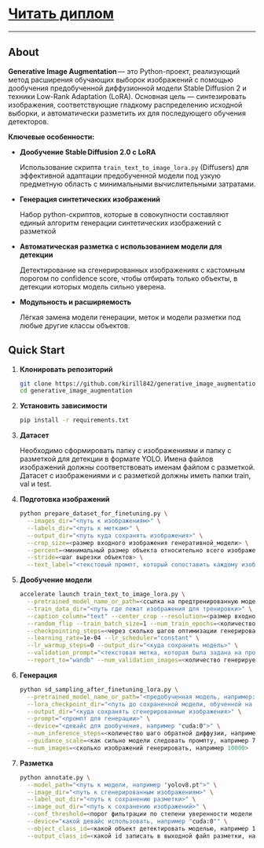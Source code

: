 # [Читать диплом](https://www.dropbox.com/scl/fi/8fvhxu0z3e09av9e7o2uz/2025-110508-_2.pdf?rlkey=9ukrmp6q3okqfvnuqkjqosctj&st=7fkuwf6z&dl=0) 

---

## About

**Generative Image Augmentation** — это Python-проект, реализующий метод расширения обучающих выборок изображений с помощью дообучения предобученной диффузионной модели Stable Diffusion 2 и техники Low-Rank Adaptation (LoRA). Основная цель — синтезировать изображения, соответствующие гладкому распределению исходной выборки, и автоматически разметить их для последующего обучения детекторов.

**Ключевые особенности:**

* **Дообучение Stable Diffusion 2.0 с LoRA**
  
  Использование скрипта `train_text_to_image_lora.py` (Diffusers) для эффективной адаптации предобученной модели под узкую предметную область с минимальными вычислительными затратами.
  
* **Генерация синтетических изображений**
  
  Набор python-скриптов, которые в совокупности составляют единый алгоритм генерации синтетических изображений с разметкой
  
* **Автоматическая разметка с использованием модели для детекции**
  
  Детектирование на сгенерированных изображениях с кастомным порогом по confidence score, чтобы отбирать только объекты, в детекции которых модель сильно уверена.
  
* **Модульность и расширяемость**
  
  Лёгкая замена модели генерации, меток и модели разметки под любые другие классы объектов.

## Quick Start

1. **Клонировать репозиторий**

   ```bash
   git clone https://github.com/kirill842/generative_image_augmentation.git
   cd generative_image_augmentation
   ```

2. **Установить зависимости**

   ```bash
   pip install -r requirements.txt
   ```

3. **Датасет**

   Необходимо сформировать папку с изображениями и папку с разметкой для детекции в формате YOLO. Имена файлов изображений должны соответствовать именам файлом с разметкой. Датасет с изображениями и с разметкой должны иметь папки train, val и test.

4. **Подготовка изображений**

   ```bash
   python prepare_dataset_for_finetuning.py \
     --images_dir="<путь к изображениям>" \
     --labels_dir="<путь к меткам>" \
     --output_dir="<путь куда сохранять изображения>" \
     --crop_size=<размер входного изображения генеративной_модели> \
     --percent=<минимальный размер объекта относительно всего изображения, которую должен занимать объект чтобы изображение было сохранено> \
     --stride=<шаг вырезки объектов> \
     --text_label="<текстовый промпт, который сопоставить каждому изображению>"
   ```

3. **Дообучение модели**

   ```bash
   accelerate launch train_text_to_image_lora.py \
     --pretrained_model_name_or_path=<ссылка на предтренированную модель, например "stabilityai/stable-diffusion-2"> \
     --train_data_dir="<путь где лежат изображения для тренировки>" \
     --caption_column="text" --center_crop --resolution=<размер входного изображения генеративной модели> \
     --random_flip --train_batch_size=1 --num_train_epochs=<количество эпох тренировки> \
     --checkpointing_steps=<через сколько шагов оптимизации генерировать валидационную выборку> \
     --learning_rate=1e-04 --lr_scheduler="constant" \
     --lr_warmup_steps=0 --output_dir="<куда сохранить модель>" \
     --validation_prompt="<текстовая метка, которая была задана на прошлом шаге каждому изображению>" \
     --report_to="wandb" --num_validation_images=<количество генерируемых изображений для валидации>
   ```

4. **Генерация**

   ```bash
   python sd_sampling_after_finetuning_lora.py \
     --pretrained_model_name_or_path="<предобученная модель, например: "stabilityai/stable-diffusion-2">" \
     --lora_checkpoint_dir="<путь до сохраненной модели, обученной на прошлом шаге>" \
     --output_dir="<куда сохранять сгенерированные изображения>" \
     --prompt="<промпт для генерации>" \
     --device="<девайс для дообучения, например "cuda:0">" \
     --num_inference_steps=<количество шаго обратной диффузии, например 30> \
     --guidance_scale=<как сильно модели следовать промпту, например 7.5> \
     --num_images=<сколько изображений генерировать, например 10000>
   
   ```

5. **Разметка**

   ```bash
   python annotate.py \
     --model_path="<путь к модели, например "yolov8.pt">" \
     --image_dir="<путь к сгенерированным изображениям>" \
     --label_out_dir="<путь к сохранению разметки>" \
     --image_out_dir="<путь к сохранению изображений>" \
     --conf_threshold=<порог фильтрации по степени уверенности модели в детекции> \
     --device="какой девайс использовать, например "cuda:0"" \
     --object_class_id=<какой объект детектировать моделью, например 14 - это класс птицы для yolov8> \
     --output_class_id=<какой id записать в выходной файл разметки, например 0> 
   ```

